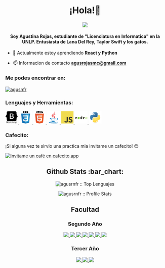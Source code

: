 <h1 align="center">¡Hola!👋</h1>
<p align="center">
  <img align="center" src="https://lh4.googleusercontent.com/eGOgebKEdmLC-c-w8mZ1haFzy_5SQn15Hxx6XIhhCeFicwrKDwXGKVHg-bQCWbnaKGRaqwfHILf7ni6sV4YHwuyi9VEcvtn0p3jicqPZbvFZqtlJq4ZmzTj1UXkD5II54WcgevGe"/>
</p>

<h4 align="center">Soy Agustina Rojas, estudiante de "Licenciatura en Informatica" en la UNLP. Entusiasta de Lana Del Rey, Taylor Swift y los gatos. </h4>

- 🌱 Actualmente estoy aprendiendo **React y Python**

- 📫 Informacion de contacto **agusrojasmc@gmail.com**

<h3 align="left">Me podes encontrar en:</h3>
<p align="left">
<a href="https://instagram.com/agusnfr" target="blank"><img align="center" src="https://raw.githubusercontent.com/rahuldkjain/github-profile-readme-generator/master/src/images/icons/Social/instagram.svg" alt="agusnfr" height="30" width="40" /></a>
</p>

<h3 align="left">Lenguajes y Herramientas:</h3>
<p align="left"> <a href="https://getbootstrap.com" target="_blank" rel="noreferrer"> <img src="https://raw.githubusercontent.com/devicons/devicon/master/icons/bootstrap/bootstrap-plain-wordmark.svg" alt="bootstrap" width="40" height="40"/> </a> <a href="https://www.w3schools.com/css/" target="_blank" rel="noreferrer"> <img src="https://raw.githubusercontent.com/devicons/devicon/master/icons/css3/css3-original-wordmark.svg" alt="css3" width="40" height="40"/> </a> <a href="https://www.w3.org/html/" target="_blank" rel="noreferrer"> <img src="https://raw.githubusercontent.com/devicons/devicon/master/icons/html5/html5-original-wordmark.svg" alt="html5" width="40" height="40"/> </a> <a href="https://www.java.com" target="_blank" rel="noreferrer"> <img src="https://raw.githubusercontent.com/devicons/devicon/master/icons/java/java-original.svg" alt="java" width="40" height="40"/> </a> <a href="https://developer.mozilla.org/en-US/docs/Web/JavaScript" target="_blank" rel="noreferrer"> <img src="https://raw.githubusercontent.com/devicons/devicon/master/icons/javascript/javascript-original.svg" alt="javascript" width="40" height="40"/> </a> <a href="https://nodejs.org" target="_blank" rel="noreferrer"> <img src="https://raw.githubusercontent.com/devicons/devicon/master/icons/nodejs/nodejs-original-wordmark.svg" alt="nodejs" width="40" height="40"/> </a> <a href="https://www.python.org" target="_blank" rel="noreferrer"> <img src="https://raw.githubusercontent.com/devicons/devicon/master/icons/python/python-original.svg" alt="python" width="40" height="40"/> </a> </p>

<div>
<h3 align="left">Cafecito:</h3>
  <p> ¡Si alguna vez te sirvio una practica mia invitame un cafecito! 😊</p>
<a href='https://cafecito.app/agusnfr' rel='noopener' target='_blank'><img srcset='https://cdn.cafecito.app/imgs/buttons/button_5.png 1x, https://cdn.cafecito.app/imgs/buttons/button_5_2x.png 2x, https://cdn.cafecito.app/imgs/buttons/button_5_3.75x.png 3.75x' src='https://cdn.cafecito.app/imgs/buttons/button_5.png' alt='Invitame un café en cafecito.app' /></a>
</div>


<h2 align="center">Github Stats :bar_chart:</h2>

<p align="center" height="100px" ><img src="https://github-readme-stats.vercel.app/api/top-langs/?username=agusrnfr&langs_count=10&theme=dark&layout=compact" alt="agusrnfr :: Top Lenguajes" /></p>

<p align="center" height="100px" ><img src="https://github-readme-stats.vercel.app/api?username=agusrnfr&show_icons=true&theme=dark" alt="agusrnfr :: Profile Stats" /></p>

<h2 align="center">Facultad</h2>

<div align="center">
    <h3>Segundo Año</h3>
    <a href="https://github.com/agusrnfr/AyED">
      <img height="100px" src="https://github-readme-stats.vercel.app/api/pin/?username=agusrnfr&repo=AyED&theme=dark" />
    </a>  
    <a href="https://github.com/agusrnfr/FOD">
      <img height="100px" src="https://github-readme-stats.vercel.app/api/pin/?username=agusrnfr&repo=FOD&theme=dark" />
    </a>  
    <a href="https://github.com/agusrnfr/JavaScript">
      <img height="100px" src="https://github-readme-stats.vercel.app/api/pin/?username=agusrnfr&repo=JavaScript&theme=dark" />
    </a>  
    <a href="https://github.com/agusrnfr/ING-1">
      <img height="100px" src="https://github-readme-stats.vercel.app/api/pin/?username=agusrnfr&repo=ING-1&theme=dark" />
    </a>
    <a href="https://github.com/agusrnfr/OO1">
      <img height="100px" src="https://github-readme-stats.vercel.app/api/pin/?username=agusrnfr&repo=OO1&theme=dark" />
    </a>
    <a href="https://github.com/agusrnfr/DBD">
      <img height="100px" src="https://github-readme-stats.vercel.app/api/pin/?username=agusrnfr&repo=DBD&theme=dark" />
    </a>
    <a href="https://github.com/agusrnfr/ISO">
      <img height="100px" src="https://github-readme-stats.vercel.app/api/pin/?username=agusrnfr&repo=ISO&theme=dark" />
    </a>
    <h3>Tercer Año</h3>
      <a href="https://github.com/agusrnfr/MATE-3">
        <img height="100px" src="https://github-readme-stats.vercel.app/api/pin/?username=agusrnfr&repo=MATE-3&theme=dark" />
      </a>
      <a href="https://github.com/agusrnfr/CPLP">
        <img height="100px" src="https://github-readme-stats.vercel.app/api/pin/?username=agusrnfr&repo=CPLP&theme=dark" />
      </a>
      <a href="https://github.com/agusrnfr/OO2">
        <img height="100px" src="https://github-readme-stats.vercel.app/api/pin/?username=agusrnfr&repo=OO2&theme=dark" />
      </a>
 </div>
